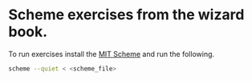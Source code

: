# Scheme exercises from the wizard book.
To run exercises install the [MIT Scheme](https://www.gnu.org/software/mit-scheme/) and run the following.
```bash
scheme --quiet < <scheme_file>
```
